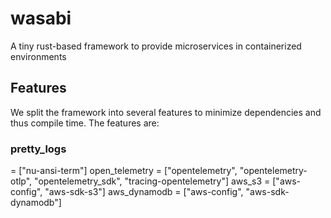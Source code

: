 # wasabi
A tiny rust-based framework to provide microservices in containerized environments

## Features

We split the framework into several features to minimize dependencies and thus 
compile time. The features are:

### pretty_logs


= ["nu-ansi-term"]
open_telemetry = ["opentelemetry", "opentelemetry-otlp", "opentelemetry_sdk", "tracing-opentelemetry"]
aws_s3 = ["aws-config", "aws-sdk-s3"]
aws_dynamodb = ["aws-config", "aws-sdk-dynamodb"]